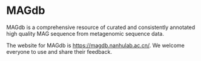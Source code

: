 # MAGdb

MAGdb is a comprehensive resource of curated and consistently annotated high quality MAG sequence from metagenomic sequence data.


The website for MAGdb is https://magdb.nanhulab.ac.cn/. We welcome everyone to use and share their feedback.
